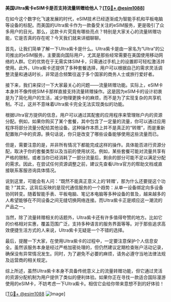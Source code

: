 **美国Ultra紫卡eSIM卡是否支持流量转赠给他人？[[TG💪+ @esim1088](https://t.me/s/esim1088)]**

在如今这个数字化飞速发展的时代，eSIM技术已经逐渐成为智能手机和平板电脑等设备的标配。而美国的Ultra紫卡作为一款备受关注的eSIM服务，更是吸引了众多用户的目光。那么，这款卡片究竟有哪些亮点？特别是大家关心的流量转赠功能，它是否真的存在呢？今天我们就来详细聊聊。

首先，让我们简单了解一下Ultra紫卡是什么。Ultra紫卡是由一家名为“Ultra”的公司推出的eSIM服务，主要面向国际用户，尤其是那些经常需要在美国使用移动网络的人群。它的优势在于无需实体SIM卡，只需通过手机上的设置即可轻松激活并使用。此外，Ultra紫卡还提供了多种套餐选择，用户可以根据自己的需求灵活调整流量和通话时长，非常适合频繁往返于多个国家的商务人士或旅行爱好者。

接下来，我们来探讨一下大家最关心的问题——流量转赠功能。实际上，eSIM卡本身并不像传统SIM卡那样直接支持流量转赠操作。这是因为eSIM卡的设计初衷是为了简化用户的生活，减少物理更换卡的麻烦，而不是为了实现复杂的共享机制。不过，这并不意味着Ultra紫卡完全无法实现类似的功能。

根据Ultra官方提供的信息，用户可以通过其配套的应用程序来管理账户内的资源分配。例如，如果你购买了某个套餐，其中包含了一定量的流量，你可以通过应用程序将部分流量分配给其他设备。这种操作本质上并不是真正的“转赠”，而是重新配置账户中的资源。换句话说，你只是改变了哪些设备能够使用这些流量而已。

但是，需要注意的是，并非所有情况下都能完成这样的操作。具体能否进行资源分配，取决于你的套餐类型以及当前的使用状况。例如，某些套餐可能对流量共享有严格的限制，或者当你已经消耗了一部分流量后，剩余的部分可能不足以满足分配的需求。因此，在尝试任何资源调整之前，建议先查看Ultra官方的帮助文档或直接联系客服咨询具体情况。

说到这里，可能会有人问：“既然不能真正意义上的‘转赠’，那为什么还要提这个功能？”其实，这背后反映的是现代通信服务的一个趋势：从单一设备绑定向多设备协同转变。随着智能手表、平板电脑、笔记本电脑等多种设备的普及，越来越多的人希望能够在不同设备之间无缝切换网络连接。而Ultra紫卡正是顺应这一潮流的产品之一。

当然，除了流量转赠相关的话题外，Ultra紫卡还有许多值得夸赞的地方。比如它的价格相对实惠，覆盖范围广泛，支持多种语言的服务界面等等。对于那些追求高效便捷生活方式的人来说，Ultra紫卡无疑是一个不错的选择。

最后，提醒一下大家，在使用Ultra紫卡的过程中，一定要注意保护个人信息安全。虽然该服务本身是经过严格加密处理的，但仍然建议定期检查账户活动记录，确保没有异常情况发生。同时，为了避免不必要的麻烦，请务必遵守当地法律法规及运营商的相关规定。

综上所述，虽然Ultra紫卡本身不具备传统意义上的流量转赠功能，但它通过灵活的资源分配机制为用户提供了类似的便利体验。如果你正在寻找一款适合国际漫游使用的eSIM卡，不妨考虑一下Ultra紫卡。相信它会给你带来意想不到的好体验！

[[TG💪+ @esim1088](https://t.me/s/esim1088) ![Image](https://i.postimg.cc/4NQfJmqS/Snipaste-2025-05-13-00-14-12.png)]